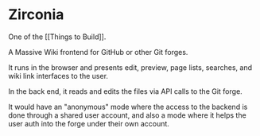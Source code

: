 # Zirconia

One of the [[Things to Build]].

A Massive Wiki frontend for GitHub or other Git forges.

It runs in the browser and presents edit, preview, page lists, searches, and wiki link interfaces to the user.

In the back end, it reads and edits the files via API calls to the Git forge.

It would have an "anonymous" mode where the access to the backend is done through a shared user account, and also a mode where it helps the user auth into the forge under their own account.
